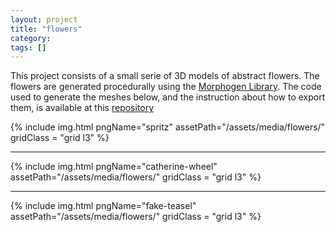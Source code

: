 ```yaml
---
layout: project
title: "flowers"
category: 
tags: []
---
```


<div class="content-container">
<div class="index-content">


<div class="grid-gutter"></div><div class="grid-sizer"></div>

<div class = "grid l3">

This project consists of a small serie of 3D models of abstract flowers. The flowers are generated procedurally using the <a href='https://github.com/thi-ng/morphogen'>Morphogen Library</a>. The code used to generate the meshes below, and the instruction about how to export them, is available at this <a href='https://github.com/edap/flowers'>repository</a>

</div>


{% include img.html pngName="spritz" assetPath="/assets/media/flowers/" gridClass = "grid l3" %}

<div class = "grid l3">
<script src="https://gist.github.com/edap/9f81ac4b5317835d46a582795236122d.js"></script>
<hr />
</div>



{% include img.html pngName="catherine-wheel" assetPath="/assets/media/flowers/" gridClass = "grid l3" %}
<div class = "grid l3">
<script src="https://gist.github.com/edap/c5300f9d7f0d3c58d1925ee7444278af.js"></script>
<hr />
</div>


{% include img.html pngName="fake-teasel" assetPath="/assets/media/flowers/" gridClass = "grid l3" %}
<div class = "grid l3">
<script src="https://gist.github.com/edap/15dc003ad850444dfce9ecf45dedaab1.js"></script>
</div>



</div>
</div>


